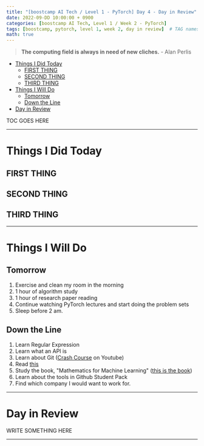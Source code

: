 ```yaml
---
title: "[boostcamp AI Tech / Level 1 - PyTorch] Day 4 - Day in Review"
date: 2022-09-DD 10:00:00 + 0900
categories: [boostcamp AI Tech, Level 1 / Week 2 - PyTorch]
tags: [boostcamp, pytorch, level 1, week 2, day in review]	# TAG names should always be lowercase
math: true
---
```


> **The computing field is always in need of new cliches.** - Alan Perlis

- [Things I Did Today](#things-i-did-today)
  - [FIRST THING](#first-thing)
  - [SECOND THING](#second-thing)
  - [THIRD THING](#third-thing)
- [Things I Will Do](#things-i-will-do)
  - [Tomorrow](#tomorrow)
  - [Down the Line](#down-the-line)
- [Day in Review](#day-in-review)

TOC GOES HERE



- - -

# Things I Did Today

## FIRST THING

## SECOND THING

## THIRD THING




- - -
  
# Things I Will Do

## Tomorrow

1. Exercise and clean my room in the morning
2. 1 hour of algorithm study
3. 1 hour of research paper reading
4. Continue watching PyTorch lectures and start doing the problem sets
5. Sleep before 2 am.

## Down the Line

1. Learn Regular Expression
2. Learn what an API is
3. Learn about Git ([Crash Course](https://www.youtube.com/watch?v=RGOj5yH7evk) on Youtube)
4. Read [this](https://www.gartner.com/en/articles/what-s-new-in-artificial-intelligence-from-the-2022-gartner-hype-cycle)
5. Study the book, "Mathematics for Machine Learning" ([this is the book](https://mml-book.github.io/book/mml-book.pdf))
6. Learn about the tools in Github Student Pack
7. Find which company I would want to work for.




- - -

# Day in Review

WRITE SOMETHING HERE




- - -